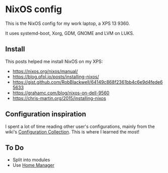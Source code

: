 # NixOS config

This is the NixOS config for my work laptop, a XPS 13 9360.

It uses systemd-boot, Xorg, GDM, GNOME and LVM on LUKS.

## Install

This posts helped me install NixOS on my XPS:

- https://nixos.org/nixos/manual/
- https://blog.qfpl.io/posts/installing-nixos/
- https://gist.github.com/RobBlackwell/64149c868f2361bb4c6e9d4fede65633
- https://grahamc.com/blog/nixos-on-dell-9560
- https://chris-martin.org/2015/installing-nixos

## Configuration inspiration

I spent a lot of time reading other user's configurations, mainly from the wiki's [Configuration Collection](https://nixos.wiki/wiki/Configuration_Collection). This is where I learned the most!

## To Do

- Split into modules
- Use [Home Manager](https://github.com/rycee/home-manager)
